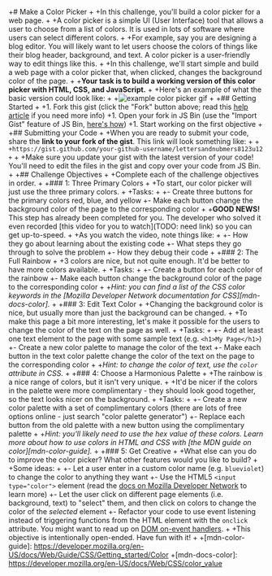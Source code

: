 +# Make a Color Picker
+
+In this challenge, you'll build a color picker for a web page.
+
+A color picker is a simple UI (User Interface) tool that allows a user to choose from a list of colors. It is used in lots of software where users can select different colors.
+
+For example, say you are designing a blog editor. You will likely want to let users choose the colors of things like their blog header, background, and text. A color picker is a user-friendly way to edit things like this.
+
+In this challenge, we'll start simple and build a web page with a color picker that, when clicked, changes the background color of the page.
+
+**Your task is to build a working version of this color picker with HTML, CSS, and JavaScript.**
+
+Here's an example of what the basic version could look like:
+
+![example color picker gif](http://f.cl.ly/items/3j3D143L101Z471l3Y0A/color-picker.gif)
+
+## Getting Started
+
+1. Fork this gist (click the "Fork" button above; read this [help article](https://help.github.com/articles/forking-and-cloning-gists/) if you need more info)
+1. Open your fork in JS Bin (use the "Import Gist" feature of JS Bin, [here's how](https://jsbin.com/help/import-gists))
+1. Start working on the first objective
+
+## Submitting your Code
+
+When you are ready to submit your code, share the **link to your fork of the gist**. This link will look something like:
+
+```
+https://gist.github.com/your-github-username/lettersandnubmers8123u12
+```
+
+Make sure you update your gist with the latest version of your code! You'll need to edit the files in the gist and copy over your code from JS Bin.
+
+## Challenge Objectives
+
+Complete each of the challenge objectives in order.
+
+### 1: Three Primary Colors
+
+To start, our color picker will just use the three primary colors.
+
+Tasks:
+
+- Create three buttons for the primary colors red, blue, and yellow
+- Make each button change the background color of the page to the corresponding color
+
+**GOOD NEWS!** This step has already been completed for you. The developer who solved it even recorded [this video for you to watch](TODO: need link) so you can get up-to-speed.
+
+As you watch the video, note things like:
+
+- How they go about learning about the existing code
+- What steps they go through to solve the problem
+- How they debug their code
+
+### 2: The Full Rainbow
+
+3 colors are nice, but not quite enough. It'd be better to have more colors available.
+
+Tasks:
+
+- Create a button for each color of the rainbow
+- Make each button change the background color of the page to the corresponding color
+
+_Hint: you can find a list of the CSS color keywords in the [Mozilla Developer Network documentation for CSS][mdn-docs-color]._
+
+### 3: Edit Text Color
+
+Changing the background color is nice, but usually more than just the background can be changed.
+
+To make this page a bit more interesting, let's make it possible for the users to change the color of the text on the page as well.
+
+Tasks:
+
+- Add at least one text element to the page with some sample text (e.g. `<h1>My Page</h1>`)
+- Create a new color palette to manage the color of the text
+- Make each button in the text color palette change the color of the text on the page to the corresponding color
+
+_Hint: to change the color of text, use the `color` attribute in CSS._
+
+### 4: Choose a Harmonious Palette
+
+The rainbow is a nice range of colors, but it isn't very unique.
+
+It'd be nicer if the colors in the palette were more complimentary - they should look good together, so the text looks nicer on the background.
+
+Tasks:
+
+- Create a new color palette with a set of complimentary colors (there are lots of free options online - just search "color palette generator")
+- Replace each button from the old palette with a new button using the complimentary palette
+
+_Hint: you'll likely need to use the hex value of these colors. Learn more about how to use colors in HTML and CSS with [the MDN guide on color][mdn-color-guide]._
+
+### 5: Get Creative
+
+What else can you do to improve the color picker? What other features would you like to build?
+
+Some ideas:
+
+- Let a user enter in a custom color name (e.g. `blueviolet`) to change the color to anything they want
+- Use the HTML5 `<input type="color">` element (read the [docs on Mozilla Developer Network](https://developer.mozilla.org/en-US/docs/Web/HTML/Element/input/color) to learn more)
+- Let the user click on different page elements (i.e. background, text) to "select" them, and then click on colors to change the color of the _selected_ element
+- Refactor your code to use event listening instead of triggering functions from the HTML element with the `onclick` attribute. You might want to read up on [DOM on-event handlers](https://developer.mozilla.org/en-US/docs/Web/Guide/Events/Event_handlers).
+
+This objective is intentionally open-ended. Have fun with it!
+
+[mdn-color-guide]: https://developer.mozilla.org/en-US/docs/Web/Guide/CSS/Getting_started/Color
+[mdn-docs-color]: https://developer.mozilla.org/en-US/docs/Web/CSS/color_value
